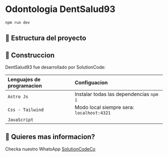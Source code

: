 # Odontologia DentSalud93

```sh
npm run dev
```

## 🚀 Estructura del proyecto


## 🧞 Construccion

DentSalud93 fue desarrollado por SolutionCode:

| Lenguajes de programacion | Configuacion                                     |
| :------------------------ | :----------------------------------------------- |
| `Astro Js`                | Instalar todas las dependencias `npm i`          |
| `Css - Tailwind`          | Modo local siempre sera: `localhost:4321`        |
| `JavaScript`              |                                                  |


## 👀 Quieres mas informacion?

Checka nuestro WhatsApp [SolutionCodeCo](https://wa.link/d8umj7)
